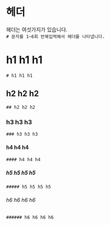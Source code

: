 # 헤더  

헤더는 여섯가지가 있습니다.  
```# 문자를 1~6회 반복입력해서 헤더를 나타냅니다.```
# h1 h1 h1  
```
# h1 h1 h1 
```
## h2 h2 h2  
```
## h2 h2 h2
```
### h3 h3 h3
```
### h3 h3 h3
```
#### h4 h4 h4
```
#### h4 h4 h4
```
##### h5 h5 h5 h5    
```
##### h5 h5 h5 h5  
```
###### h6 h6 h6 h6    
```
###### h6 h6 h6 h6 
```
